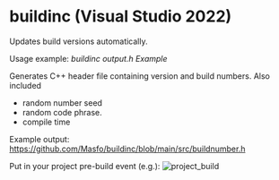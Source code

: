 # buildinc (Visual Studio 2022)
Updates build versions automatically. 


Usage example: *buildinc output.h Example*

Generates C++ header file containing version and build numbers. Also included
  - random number seed
  - random code phrase.
  - compile time

Example output: https://github.com/Masfo/buildinc/blob/main/src/buildnumber.h


Put in your project pre-build event (e.g.):
![project_build](https://user-images.githubusercontent.com/11275865/147406542-aaa38e95-8743-4fa8-a865-62671f308b50.png)
